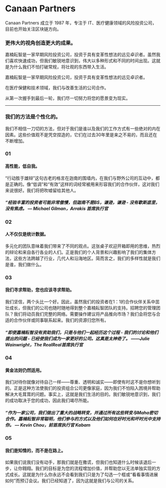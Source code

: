 # 

# Canaan Partners

Canaan Partners 成立于 1987 年，专注于 IT、医疗健康领域的风险投资公司，目前也开始关注区块链方向。

### 更伟大的视角创造更大的成果。

嘉楠耘智是一家早期风险投资公司，投资于具有变革性想法的远见卓识者。虽然我们喜欢快速成功，但我们敏锐地意识到，伟大以多种形式和不同的时间出现。这就是为什么我们不怕打破常规，将壮观的东西带入生活。

嘉楠耘智是一家早期风险投资公司，投资于具有变革性想法的远见卓识者。

在医疗保健和技术领域，我们与改善生活的公司合作。

从第一次握手到最后一轮，我们尽一切努力将您的愿景变为现实。

---
### 我们的方法是个性化的。

我们不相信一刀切的方法，但对于我们是谁以及我们的工作方式有一些绝对的内在因素。这些价值观不是凭空捏造的，它们在过去30年里是来之不易的，而且还在不断增加。

### 01

#### 高性能，低自我。

“行动胜于雄辩”这句古老的格言在迦南的围墙内，在我们与野外公司的互动中，都是正确的。像“低调”和“有效”这样的词经常被用来形容我们的合作伙伴，这对我们来说很好。我们将把吹嘘留给其他人。

##### “经验丰富的投资者可能非常傲慢，但迦南不是BS，谦逊，谦逊 - 没有歇斯底里，没有焦虑。  — Michael Gilman，Arrakis 首席执行官

### 02

#### 人不仅仅是统计数据。

多元化的团队意味着我们带来了不同的观点。这张桌子欢迎开箱即用的思维，热烈的辩论和来自各行各业的人们。正是我们的个人背景和兴趣影响了我们的集体方法，这些方法跨越了行业，几代人和沿海地区。简而言之，我们的多样性就是我们是谁，我们做什么。

### 03

#### 我们寻求帮助，您也应该寻求帮助。

我们坚信，两个头比一个好。因此，虽然我们的投资者在1：1的合作伙伴关系中茁壮成长，但我们的公司也随时随地得到整个嘉楠耘智团队的支持。招聘您的管理团队？我们将动员我们完整的网络。需要操作建议将产品推向市场？我们会将您与合适的合作伙伴或同事联系起来。我们的资源归您所有。

##### “即使嘉楠耘智没有资助我们，只是与他们一起经历这个过程 - 我们的讨论和他们提出的问题 - 已经使我们成为一家更好的公司。这真是太神奇了。  ——Julie Wainwright，The RealReal首席执行官

### 04

#### 黄金法则仍然适用。

我们对待你就像对待自己一样——尊重、透明和诚实——即使有时这不是你想听到的。正是这种方法使我们的投资组合公司更像家庭，因为我们不怕陷入困境并帮助解决大毛茸茸的问题。事实上，这就是我们生活的目的。我们敏锐地意识到，我们的成功取决于您的成功，因此我们竭尽所能。

##### “作为一家公司，我们做出了重大的战略转变，并通过所有这些转变与Maha密切合作。嘉楠耘智非常聪明，他们参与的方式以及他们如何在好时光和坏时光中支持你。  — Kevin Chou，前首席执行官 Kabam

### 05

#### 我们是知情的，而不是在路上。

如果我们说我们没有动手，那我们就是在撒谎，但我们也知道什么时候该退后一步，让你翱翔。我们的目标是为您的流程增加价值，并帮助您以无法单独实现的方式成长。这就是为什么你永远不会看到我们只是为了勾选一个框或“看看事情进展如何”而预订会议。我们已经知道了，因为这就是我们与公司的关系。

